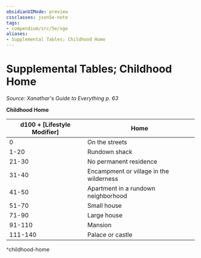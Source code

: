 ```yaml
---
obsidianUIMode: preview
cssclasses: json5e-note
tags:
- compendium/src/5e/xge
aliases:
- Supplemental Tables; Childhood Home
---
```

# Supplemental Tables; Childhood Home
*Source: Xanathar's Guide to Everything p. 63* 

**Childhood Home**

| d100 + <span>[Lifestyle Modifier]</span> | Home |
|------------------------------------------|------|
| 0 | On the streets |
| 1-20 | Rundown shack |
| 21-30 | No permanent residence |
| 31-40 | Encampment or village in the wilderness |
| 41-50 | Apartment in a rundown neighborhood |
| 51-70 | Small house |
| 71-90 | Large house |
| 91-110 | Mansion |
| 111-140 | Palace or castle |
^childhood-home
